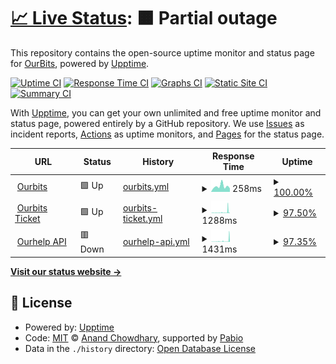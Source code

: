 # [📈 Live Status](https://ourbits.github.io/uptime): <!--live status--> **🟧 Partial outage**

This repository contains the open-source uptime monitor and status page for [OurBits](https://ourbits.club), powered by [Upptime](https://github.com/upptime/upptime).

[![Uptime CI](https://github.com/ourbits/uptime/workflows/Uptime%20CI/badge.svg)](https://github.com/ourbits/uptime/actions?query=workflow%3A%22Uptime+CI%22)
[![Response Time CI](https://github.com/ourbits/uptime/workflows/Response%20Time%20CI/badge.svg)](https://github.com/ourbits/uptime/actions?query=workflow%3A%22Response+Time+CI%22)
[![Graphs CI](https://github.com/ourbits/uptime/workflows/Graphs%20CI/badge.svg)](https://github.com/ourbits/uptime/actions?query=workflow%3A%22Graphs+CI%22)
[![Static Site CI](https://github.com/ourbits/uptime/workflows/Static%20Site%20CI/badge.svg)](https://github.com/ourbits/uptime/actions?query=workflow%3A%22Static+Site+CI%22)
[![Summary CI](https://github.com/ourbits/uptime/workflows/Summary%20CI/badge.svg)](https://github.com/ourbits/uptime/actions?query=workflow%3A%22Summary+CI%22)

With [Upptime](https://upptime.js.org), you can get your own unlimited and free uptime monitor and status page, powered entirely by a GitHub repository. We use [Issues](https://github.com/ourbits/uptime/issues) as incident reports, [Actions](https://github.com/ourbits/uptime/actions) as uptime monitors, and [Pages](https://ourbits.github.io/uptime) for the status page.

<!--start: status pages-->
<!-- This summary is generated by Upptime (https://github.com/upptime/upptime) -->
<!-- Do not edit this manually, your changes will be overwritten -->
<!-- prettier-ignore -->
| URL | Status | History | Response Time | Uptime |
| --- | ------ | ------- | ------------- | ------ |
| <img alt="" src="https://icons.duckduckgo.com/ip3/ourbits.club.ico" height="13"> [Ourbits](https://ourbits.club/torrentrss.php?passkey=) | 🟩 Up | [ourbits.yml](https://github.com/ourbits/uptime/commits/HEAD/history/ourbits.yml) | <details><summary><img alt="Response time graph" src="./graphs/ourbits/response-time-week.png" height="20"> 258ms</summary><br><a href="https://ourbits.github.io/uptime/history/ourbits"><img alt="Response time 340" src="https://img.shields.io/endpoint?url=https%3A%2F%2Fraw.githubusercontent.com%2Fourbits%2Fuptime%2FHEAD%2Fapi%2Fourbits%2Fresponse-time.json"></a><br><a href="https://ourbits.github.io/uptime/history/ourbits"><img alt="24-hour response time 164" src="https://img.shields.io/endpoint?url=https%3A%2F%2Fraw.githubusercontent.com%2Fourbits%2Fuptime%2FHEAD%2Fapi%2Fourbits%2Fresponse-time-day.json"></a><br><a href="https://ourbits.github.io/uptime/history/ourbits"><img alt="7-day response time 258" src="https://img.shields.io/endpoint?url=https%3A%2F%2Fraw.githubusercontent.com%2Fourbits%2Fuptime%2FHEAD%2Fapi%2Fourbits%2Fresponse-time-week.json"></a><br><a href="https://ourbits.github.io/uptime/history/ourbits"><img alt="30-day response time 278" src="https://img.shields.io/endpoint?url=https%3A%2F%2Fraw.githubusercontent.com%2Fourbits%2Fuptime%2FHEAD%2Fapi%2Fourbits%2Fresponse-time-month.json"></a><br><a href="https://ourbits.github.io/uptime/history/ourbits"><img alt="1-year response time 340" src="https://img.shields.io/endpoint?url=https%3A%2F%2Fraw.githubusercontent.com%2Fourbits%2Fuptime%2FHEAD%2Fapi%2Fourbits%2Fresponse-time-year.json"></a></details> | <details><summary><a href="https://ourbits.github.io/uptime/history/ourbits">100.00%</a></summary><a href="https://ourbits.github.io/uptime/history/ourbits"><img alt="All-time uptime 99.99%" src="https://img.shields.io/endpoint?url=https%3A%2F%2Fraw.githubusercontent.com%2Fourbits%2Fuptime%2FHEAD%2Fapi%2Fourbits%2Fuptime.json"></a><br><a href="https://ourbits.github.io/uptime/history/ourbits"><img alt="24-hour uptime 100.00%" src="https://img.shields.io/endpoint?url=https%3A%2F%2Fraw.githubusercontent.com%2Fourbits%2Fuptime%2FHEAD%2Fapi%2Fourbits%2Fuptime-day.json"></a><br><a href="https://ourbits.github.io/uptime/history/ourbits"><img alt="7-day uptime 100.00%" src="https://img.shields.io/endpoint?url=https%3A%2F%2Fraw.githubusercontent.com%2Fourbits%2Fuptime%2FHEAD%2Fapi%2Fourbits%2Fuptime-week.json"></a><br><a href="https://ourbits.github.io/uptime/history/ourbits"><img alt="30-day uptime 100.00%" src="https://img.shields.io/endpoint?url=https%3A%2F%2Fraw.githubusercontent.com%2Fourbits%2Fuptime%2FHEAD%2Fapi%2Fourbits%2Fuptime-month.json"></a><br><a href="https://ourbits.github.io/uptime/history/ourbits"><img alt="1-year uptime 99.99%" src="https://img.shields.io/endpoint?url=https%3A%2F%2Fraw.githubusercontent.com%2Fourbits%2Fuptime%2FHEAD%2Fapi%2Fourbits%2Fuptime-year.json"></a></details>
| <img alt="" src="https://icons.duckduckgo.com/ip3/ticket.ourbits.club.ico" height="13"> [Ourbits Ticket](https://ticket.ourbits.club/) | 🟩 Up | [ourbits-ticket.yml](https://github.com/ourbits/uptime/commits/HEAD/history/ourbits-ticket.yml) | <details><summary><img alt="Response time graph" src="./graphs/ourbits-ticket/response-time-week.png" height="20"> 1288ms</summary><br><a href="https://ourbits.github.io/uptime/history/ourbits-ticket"><img alt="Response time 605" src="https://img.shields.io/endpoint?url=https%3A%2F%2Fraw.githubusercontent.com%2Fourbits%2Fuptime%2FHEAD%2Fapi%2Fourbits-ticket%2Fresponse-time.json"></a><br><a href="https://ourbits.github.io/uptime/history/ourbits-ticket"><img alt="24-hour response time 4568" src="https://img.shields.io/endpoint?url=https%3A%2F%2Fraw.githubusercontent.com%2Fourbits%2Fuptime%2FHEAD%2Fapi%2Fourbits-ticket%2Fresponse-time-day.json"></a><br><a href="https://ourbits.github.io/uptime/history/ourbits-ticket"><img alt="7-day response time 1288" src="https://img.shields.io/endpoint?url=https%3A%2F%2Fraw.githubusercontent.com%2Fourbits%2Fuptime%2FHEAD%2Fapi%2Fourbits-ticket%2Fresponse-time-week.json"></a><br><a href="https://ourbits.github.io/uptime/history/ourbits-ticket"><img alt="30-day response time 891" src="https://img.shields.io/endpoint?url=https%3A%2F%2Fraw.githubusercontent.com%2Fourbits%2Fuptime%2FHEAD%2Fapi%2Fourbits-ticket%2Fresponse-time-month.json"></a><br><a href="https://ourbits.github.io/uptime/history/ourbits-ticket"><img alt="1-year response time 605" src="https://img.shields.io/endpoint?url=https%3A%2F%2Fraw.githubusercontent.com%2Fourbits%2Fuptime%2FHEAD%2Fapi%2Fourbits-ticket%2Fresponse-time-year.json"></a></details> | <details><summary><a href="https://ourbits.github.io/uptime/history/ourbits-ticket">97.50%</a></summary><a href="https://ourbits.github.io/uptime/history/ourbits-ticket"><img alt="All-time uptime 99.76%" src="https://img.shields.io/endpoint?url=https%3A%2F%2Fraw.githubusercontent.com%2Fourbits%2Fuptime%2FHEAD%2Fapi%2Fourbits-ticket%2Fuptime.json"></a><br><a href="https://ourbits.github.io/uptime/history/ourbits-ticket"><img alt="24-hour uptime 98.73%" src="https://img.shields.io/endpoint?url=https%3A%2F%2Fraw.githubusercontent.com%2Fourbits%2Fuptime%2FHEAD%2Fapi%2Fourbits-ticket%2Fuptime-day.json"></a><br><a href="https://ourbits.github.io/uptime/history/ourbits-ticket"><img alt="7-day uptime 97.50%" src="https://img.shields.io/endpoint?url=https%3A%2F%2Fraw.githubusercontent.com%2Fourbits%2Fuptime%2FHEAD%2Fapi%2Fourbits-ticket%2Fuptime-week.json"></a><br><a href="https://ourbits.github.io/uptime/history/ourbits-ticket"><img alt="30-day uptime 98.58%" src="https://img.shields.io/endpoint?url=https%3A%2F%2Fraw.githubusercontent.com%2Fourbits%2Fuptime%2FHEAD%2Fapi%2Fourbits-ticket%2Fuptime-month.json"></a><br><a href="https://ourbits.github.io/uptime/history/ourbits-ticket"><img alt="1-year uptime 99.76%" src="https://img.shields.io/endpoint?url=https%3A%2F%2Fraw.githubusercontent.com%2Fourbits%2Fuptime%2FHEAD%2Fapi%2Fourbits-ticket%2Fuptime-year.json"></a></details>
| <img alt="" src="https://icons.duckduckgo.com/ip3/api.ourhelp.club.ico" height="13"> [Ourhelp API](https://api.ourhelp.club/) | 🟥 Down | [ourhelp-api.yml](https://github.com/ourbits/uptime/commits/HEAD/history/ourhelp-api.yml) | <details><summary><img alt="Response time graph" src="./graphs/ourhelp-api/response-time-week.png" height="20"> 1431ms</summary><br><a href="https://ourbits.github.io/uptime/history/ourhelp-api"><img alt="Response time 732" src="https://img.shields.io/endpoint?url=https%3A%2F%2Fraw.githubusercontent.com%2Fourbits%2Fuptime%2FHEAD%2Fapi%2Fourhelp-api%2Fresponse-time.json"></a><br><a href="https://ourbits.github.io/uptime/history/ourhelp-api"><img alt="24-hour response time 5450" src="https://img.shields.io/endpoint?url=https%3A%2F%2Fraw.githubusercontent.com%2Fourbits%2Fuptime%2FHEAD%2Fapi%2Fourhelp-api%2Fresponse-time-day.json"></a><br><a href="https://ourbits.github.io/uptime/history/ourhelp-api"><img alt="7-day response time 1431" src="https://img.shields.io/endpoint?url=https%3A%2F%2Fraw.githubusercontent.com%2Fourbits%2Fuptime%2FHEAD%2Fapi%2Fourhelp-api%2Fresponse-time-week.json"></a><br><a href="https://ourbits.github.io/uptime/history/ourhelp-api"><img alt="30-day response time 756" src="https://img.shields.io/endpoint?url=https%3A%2F%2Fraw.githubusercontent.com%2Fourbits%2Fuptime%2FHEAD%2Fapi%2Fourhelp-api%2Fresponse-time-month.json"></a><br><a href="https://ourbits.github.io/uptime/history/ourhelp-api"><img alt="1-year response time 732" src="https://img.shields.io/endpoint?url=https%3A%2F%2Fraw.githubusercontent.com%2Fourbits%2Fuptime%2FHEAD%2Fapi%2Fourhelp-api%2Fresponse-time-year.json"></a></details> | <details><summary><a href="https://ourbits.github.io/uptime/history/ourhelp-api">97.35%</a></summary><a href="https://ourbits.github.io/uptime/history/ourhelp-api"><img alt="All-time uptime 99.82%" src="https://img.shields.io/endpoint?url=https%3A%2F%2Fraw.githubusercontent.com%2Fourbits%2Fuptime%2FHEAD%2Fapi%2Fourhelp-api%2Fuptime.json"></a><br><a href="https://ourbits.github.io/uptime/history/ourhelp-api"><img alt="24-hour uptime 98.82%" src="https://img.shields.io/endpoint?url=https%3A%2F%2Fraw.githubusercontent.com%2Fourbits%2Fuptime%2FHEAD%2Fapi%2Fourhelp-api%2Fuptime-day.json"></a><br><a href="https://ourbits.github.io/uptime/history/ourhelp-api"><img alt="7-day uptime 97.35%" src="https://img.shields.io/endpoint?url=https%3A%2F%2Fraw.githubusercontent.com%2Fourbits%2Fuptime%2FHEAD%2Fapi%2Fourhelp-api%2Fuptime-week.json"></a><br><a href="https://ourbits.github.io/uptime/history/ourhelp-api"><img alt="30-day uptime 98.68%" src="https://img.shields.io/endpoint?url=https%3A%2F%2Fraw.githubusercontent.com%2Fourbits%2Fuptime%2FHEAD%2Fapi%2Fourhelp-api%2Fuptime-month.json"></a><br><a href="https://ourbits.github.io/uptime/history/ourhelp-api"><img alt="1-year uptime 99.82%" src="https://img.shields.io/endpoint?url=https%3A%2F%2Fraw.githubusercontent.com%2Fourbits%2Fuptime%2FHEAD%2Fapi%2Fourhelp-api%2Fuptime-year.json"></a></details>

<!--end: status pages-->

[**Visit our status website →**](https://ourbits.github.io/uptime)

## 📄 License

- Powered by: [Upptime](https://github.com/upptime/upptime)
- Code: [MIT](./LICENSE) © [Anand Chowdhary](https://anandchowdhary.com), supported by [Pabio](https://pabio.com)
- Data in the `./history` directory: [Open Database License](https://opendatacommons.org/licenses/odbl/1-0/)
